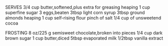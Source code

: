 SERVES
3/4 cup butter,softened,plus extra for greasing
heaping 1 cup superfine sugar
3 eggs,beaten
3tbsp light corn syrup
3tbsp ground almonds
heaping 1 cup self-rising flour
pinch of salt
1/4 cup of unsweetend cocoa

FROSTING
8 oz/225 g semisweet chocolate,broken into pieces
1/4 cup dark brown sugar
1 cup butter,diced
5tbsp evaporated milk
1/2tbsp vanilla extract